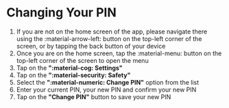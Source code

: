 # Changing Your PIN

1. If you are not on the home screen of the app, please navigate there using the :material-arrow-left: button on the top-left corner of the screen, or by tapping the back button of your device
2. Once you are on the home screen, tap the :material-menu: button on the top-left corner of the screen to open the menu
3. Tap on the **":material-cog: Settings"**
4. Tap on the **":material-security: Safety"**
5. Select the **":material-numeric: Change PIN"** option from the list
6. Enter your current PIN, your new PIN and confirm your new PIN
7. Tap on the **"Change PIN"** button to save your new PIN

<!-- ??? example "Tutorial"

    <figure class="video_container">
    <video width="100%" controls="true" autoplay="true" loop="true" allowfullscreen="true">
        <source src="/videos/pin-prompt.mp4" type="video/mp4">
    </video>
    </figure> -->
